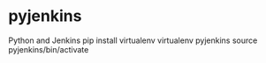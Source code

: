 # pyjenkins
Python and Jenkins
pip install virtualenv
virtualenv pyjenkins
source pyjenkins/bin/activate
